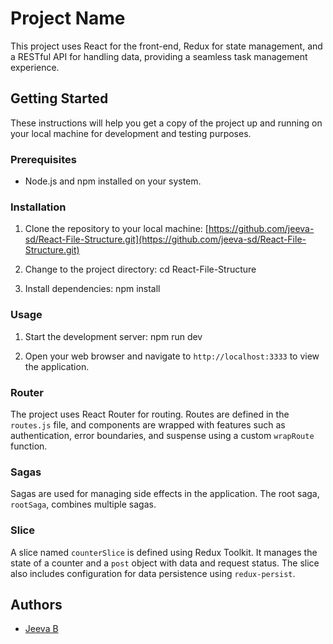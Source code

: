 # Project Name

This project uses React for the front-end, Redux for state management, and a RESTful API for handling data, providing a seamless task management experience.

## Getting Started

These instructions will help you get a copy of the project up and running on your local machine for development and testing purposes.

### Prerequisites

- Node.js and npm installed on your system.

### Installation

1. Clone the repository to your local machine: [https://github.com/jeeva-sd/React-File-Structure.git](https://github.com/jeeva-sd/React-File-Structure.git)


2. Change to the project directory:
cd React-File-Structure

3. Install dependencies:
npm install

### Usage

1. Start the development server:
npm run dev

2. Open your web browser and navigate to `http://localhost:3333` to view the application.

### Router

The project uses React Router for routing. Routes are defined in the `routes.js` file, and components are wrapped with features such as authentication, error boundaries, and suspense using a custom `wrapRoute` function.

### Sagas

Sagas are used for managing side effects in the application. The root saga, `rootSaga`, combines multiple sagas.

### Slice

A slice named `counterSlice` is defined using Redux Toolkit. It manages the state of a counter and a `post` object with data and request status. The slice also includes configuration for data persistence using `redux-persist`.

## Authors

- [Jeeva B](https://github.com/jeeva-sd)